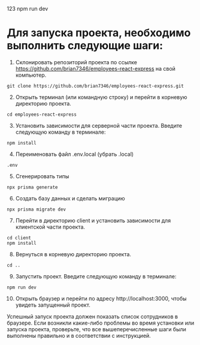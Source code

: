 123
npm run dev

# Для запуска проекта, необходимо выполнить следующие шаги:

1. Склонировать репозиторий проекта по ссылке https://github.com/brian7346/employees-react-express на свой компьютер.
```
git clone https://github.com/brian7346/employees-react-express.git
```

2. Открыть терминал (или командную строку) и перейти в корневую директорию проекта.
```
cd employees-react-express
```

3. Установить зависимости для серверной части проекта. Введите следующую команду в терминале:
```
npm install
```

4. Переименовать файл .env.local (убрать .local)
```
.env
```

5. Сгенерировать типы
```
npx prisma generate
```

6. Создать базу данных и сделать миграцию
```
npx prisma migrate dev
```

7. Перейти в директорию client и установить зависимости для клиентской части проекта.
```
cd client
npm install
```

8. Вернуться в корневую директорию проекта.
```
cd ..
```

9. Запустить проект. Введите следующую команду в терминале:
```
npm run dev
```

10. Открыть браузер и перейти по адресу http://localhost:3000, чтобы увидеть запущенный проект.

Успешный запуск проекта должен показать список сотрудников в браузере. Если возникли какие-либо проблемы во время установки или запуска проекта, проверьте, что все вышеперечисленные шаги были выполнены правильно и в соответствии с инструкцией.
